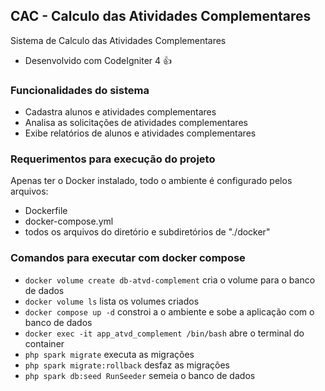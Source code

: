 ## CAC - Calculo das Atividades Complementares
Sistema de Calculo das Atividades Complementares
- Desenvolvido com CodeIgniter 4 :+1:

### Funcionalidades do sistema
- Cadastra alunos e atividades complementares
- Analisa as solicitações de atividades complementares
- Exibe relatórios de alunos e atividades complementares

### Requerimentos para execução do projeto

Apenas ter o Docker instalado,
todo o ambiente é configurado pelos arquivos:
- Dockerfile
- docker-compose.yml
- todos os arquivos do diretório e subdiretórios de "./docker"

### Comandos para executar com docker compose

- `docker volume create db-atvd-complement`
cria o volume para o banco de dados
- `docker volume ls`
lista os volumes criados
- `docker compose up -d`
constroi a o ambiente e sobe a aplicação com o banco de dados
- `docker exec -it app_atvd_complement /bin/bash`
abre o terminal do container
- `php spark migrate`
executa as migrações
- `php spark migrate:rollback`
desfaz as migrações
- `php spark db:seed RunSeeder`
semeia o banco de dados
